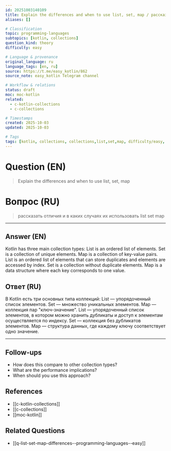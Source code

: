 ```yaml
---
id: 20251003140109
title: Explain the differences and when to use list, set, map / рассказать отличия и в каких случаях их использовать list set map
aliases: []

# Classification
topic: programming-languages
subtopics: [kotlin, collections]
question_kind: theory
difficulty: easy

# Language & provenance
original_language: ru
language_tags: [en, ru]
source: https://t.me/easy_kotlin/862
source_note: easy_kotlin Telegram channel

# Workflow & relations
status: draft
moc: moc-kotlin
related:
  - c-kotlin-collections
  - c-collections

# Timestamps
created: 2025-10-03
updated: 2025-10-03

# Tags
tags: [kotlin, collections, collections,list,set,map, difficulty/easy, easy_kotlin, lang/ru, programming-languages]
---
```


# Question (EN)
> Explain the differences and when to use list, set, map

# Вопрос (RU)
> рассказать отличия и в каких случаях их использовать list set map

---

## Answer (EN)

Kotlin has three main collection types: List is an ordered list of elements. Set is a collection of unique elements. Map is a collection of key-value pairs. List is an ordered list of elements that can store duplicates and elements are accessed by index. Set is a collection without duplicate elements. Map is a data structure where each key corresponds to one value.

## Ответ (RU)

В Kotlin есть три основных типа коллекций: List — упорядоченный список элементов. Set — множество уникальных элементов. Map — коллекция пар "ключ-значение". List — упорядоченный список элементов, в котором можно хранить дубликаты и доступ к элементам осуществляется по индексу. Set — коллекция без дубликатов элементов. Map — структура данных, где каждому ключу соответствует одно значение.

---

## Follow-ups
- How does this compare to other collection types?
- What are the performance implications?
- When should you use this approach?

## References
- [[c-kotlin-collections]]
- [[c-collections]]
- [[moc-kotlin]]

## Related Questions
- [[q-list-set-map-differences--programming-languages--easy]]
